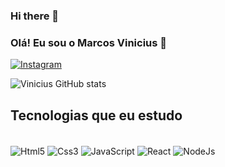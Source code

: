 ### Hi there 👋
### Olá! Eu sou o Marcos Vinicius 🤙
[![Instagram](https://img.shields.io/badge/Instagram-E4405F?style=for-the-badge&logo=instagram&logoColor=white)](https://www.instagram.com/_viniciuspessoa16/)

![Vinicius GitHub stats](https://github-readme-stats.vercel.app/api?username=MarcosDEVinicius&show_icons=true&theme=dracula)

## Tecnologias que eu estudo

<div style="display: inline_block"><br/>
  <img align="center" alt="Html5" src"https://img.shields.io/badge/HTML5-E34F26?style=for-the-badge&logo=html5&logoColor=white"/>
  <img align="center" alt="Css3" src"https://img.shields.io/badge/CSS3-1572B6?style=for-the-badge&logo=css3&logoColor=white"/>
  <img align="center" alt="JavaScript" src"https://img.shields.io/badge/JavaScript-323330?style=for-the-badge&logo=javascript&logoColor=F7DF1E"/>
  <img align="center" alt="React" src"https://img.shields.io/badge/React-20232A?style=for-the-badge&logo=react&logoColor=61DAFB"/>
  <img align="center" alt="NodeJs" src"https://img.shields.io/badge/Node.js-43853D?style=for-the-badge&logo=node.js&logoColor=white"/>
</div>






